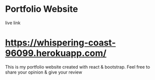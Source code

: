 # Portfolio Website
live link
# https://whispering-coast-96099.herokuapp.com/
This is my portfolio website created with react & bootstrap. Feel free to share your opinion & give your review